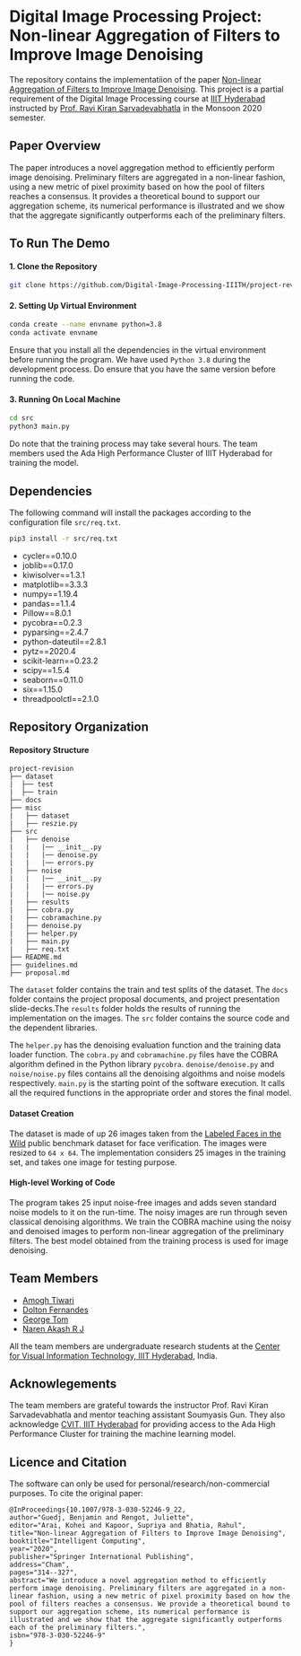 # Digital Image Processing Project: Non-linear Aggregation of Filters to Improve Image Denoising

The repository contains the implementatiion of the paper [Non-linear Aggregation of Filters to Improve Image Denoising](https://arxiv.org/pdf/1904.00865.pdf). This project is a partial requirement of the Digital Image Processing course at [IIIT Hyderabad](https://www.iiit.ac.in/) instructed by [Prof. Ravi Kiran Sarvadevabhatla](https://ravika.github.io/) in the Monsoon 2020 semester. 

## Paper Overview

The paper introduces a novel aggregation method to efficiently perform image denoising. Preliminary filters are aggregated in a non-linear fashion, using a new metric of pixel proximity based on how the pool of filters reaches a consensus. It provides a theoretical bound to support our aggregation scheme, its numerical performance is illustrated and we show that the aggregate significantly outperforms each of the preliminary filters.

## To Run The Demo

#### 1. Clone the Repository

```bash
git clone https://github.com/Digital-Image-Processing-IIITH/project-revision.git
```

#### 2. Setting Up Virtual Environment
```bash
conda create --name envname python=3.8
conda activate envname
```
Ensure that you install all the dependencies in the virtual environment before running the program. We have used `Python 3.8` during the development process. Do ensure that you have the same version before running the code.

#### 3. Running On Local Machine
```bash
cd src
python3 main.py
```
Do note that the training process may take several hours. The team members used the Ada High Performance Cluster of IIIT Hyderabad for training the model.

## Dependencies
The following command will install the packages according to the configuration file `src/req.txt`.
```bash
pip3 install -r src/req.txt
```
- cycler==0.10.0
- joblib==0.17.0
- kiwisolver==1.3.1
- matplotlib==3.3.3
- numpy==1.19.4
- pandas==1.1.4
- Pillow==8.0.1
- pycobra==0.2.3
- pyparsing==2.4.7
- python-dateutil==2.8.1
- pytz==2020.4
- scikit-learn==0.23.2
- scipy==1.5.4
- seaborn==0.11.0
- six==1.15.0
- threadpoolctl==2.1.0

## Repository Organization

#### Repository Structure

```
project-revision
├── dataset
|  ├── test
|  ├── train
├── docs
├── misc
|   ├── dataset
|   ├── reszie.py
├── src
|   ├── denoise
|   |   |── __init__.py
|   |   |── denoise.py
|   |   |── errors.py
|   ├── noise
|   |   |── __init__.py
|   |   |── errors.py
|   |   |── noise.py
|   ├── results
|   ├── cobra.py
|   ├── cobramachine.py
|   ├── denoise.py
|   ├── helper.py
|   ├── main.py
|   ├── req.txt
├── README.md
├── guidelines.md
├── proposal.md
```

The `dataset` folder contains the train and test splits of the dataset. The `docs` folder contains the project proposal documents, and project presentation slide-decks.The `results` folder holds the results of running the implementation on the images. The `src` folder contains the source code and the dependent libraries. 

The `helper.py` has the denoising evaluation function and the training data loader function. The `cobra.py` and `cobramachine.py` files have the COBRA algorithm defined in the Python library `pycobra`. `denoise/denoise.py` and `noise/noise.py` files contains all the denoising algoithms and noise models respectively. `main.py` is the starting point of the software execution. It calls all the required functions in the appropriate order and stores the final model.  

#### Dataset Creation

The dataset is made of up 26 images taken from the [Labeled Faces in the Wild](http://vis-www.cs.umass.edu/lfw/) public benchmark dataset for face verification. The images were resized to `64 x 64`. The implementation considers 25 images in the training set, and takes one image for testing purpose. 

#### High-level Working of Code
The program takes 25 input noise-free images and adds seven standard noise models to it on the run-time. The noisy images are run through seven classical denoising algorithms. We train the COBRA machine using the noisy and denoised images to perform non-linear aggregation of the preliminary filters. The best model obtained from the training process is used for image denoising. 

## Team Members

- [Amogh Tiwari](https://researchweb.iiit.ac.in/~amogh.tiwari/)
- [Dolton Fernandes](https://doltonfernandes.github.io/)
- [George Tom](https://georg3tom.github.io/)
- [Naren Akash R J](https://researchweb.iiit.ac.in/~naren.akash/)

All the team members are undergraduate research students at the [Center for Visual Information Technology, IIIT Hyderabad](http://cvit.iiit.ac.in/), India.

## Acknowlegements
The team members are grateful towards the instructor Prof. Ravi Kiran Sarvadevabhatla and mentor teaching assistant Soumyasis Gun. They also acknowledge [CVIT, IIIT Hyderabad](http://cvit.iiit.ac.in/) for providing access to the Ada High Performance Cluster for training the machine learning model. 

## Licence and Citation
The software can only be used for personal/research/non-commercial purposes. To cite the original paper:
```
@InProceedings{10.1007/978-3-030-52246-9_22,
author="Guedj, Benjamin and Rengot, Juliette",
editor="Arai, Kohei and Kapoor, Supriya and Bhatia, Rahul",
title="Non-linear Aggregation of Filters to Improve Image Denoising",
booktitle="Intelligent Computing",
year="2020",
publisher="Springer International Publishing",
address="Cham",
pages="314--327",
abstract="We introduce a novel aggregation method to efficiently perform image denoising. Preliminary filters are aggregated in a non-linear fashion, using a new metric of pixel proximity based on how the pool of filters reaches a consensus. We provide a theoretical bound to support our aggregation scheme, its numerical performance is illustrated and we show that the aggregate significantly outperforms each of the preliminary filters.",
isbn="978-3-030-52246-9"
}
```